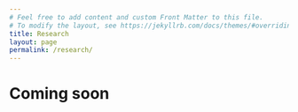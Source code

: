 ```yaml
---
# Feel free to add content and custom Front Matter to this file.
# To modify the layout, see https://jekyllrb.com/docs/themes/#overriding-theme-defaults
title: Research
layout: page
permalink: /research/
---
```


# Coming soon